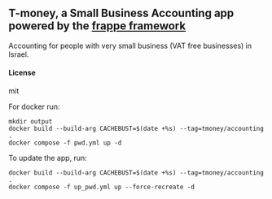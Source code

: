 ## T-money, a Small Business Accounting app powered by the [frappe framework](https://frappe.io/framework)

Accounting for people with very small business (VAT free businesses) in Israel.

#### License

mit


For docker run:
```
mkdir output
docker build --build-arg CACHEBUST=$(date +%s) --tag=tmoney/accounting .
docker compose -f pwd.yml up -d
```

To update the app, run:
```
docker build --build-arg CACHEBUST=$(date +%s) --tag=tmoney/accounting .
docker compose -f up_pwd.yml up --force-recreate -d
```
